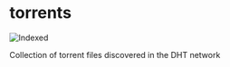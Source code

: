 torrents 
========
![Indexed](https://img.shields.io/badge/indexed-208924-blue)

Collection of torrent files discovered in the DHT network
